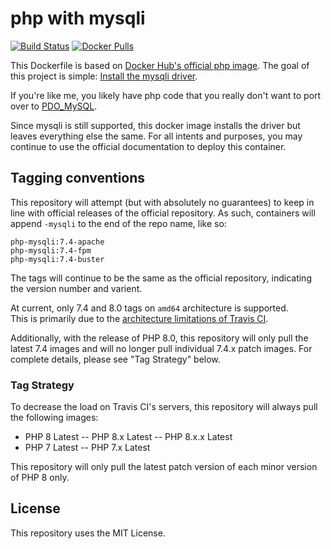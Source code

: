 # php with mysqli

[![Build
Status](https://travis-ci.com/sohmc/php-mysqli.svg?branch=main)](https://travis-ci.com/sohmc/php-mysqli)
[![Docker 
Pulls](https://img.shields.io/docker/pulls/sohmc/php-mysqli)](https://hub.docker.com/r/sohmc/php-mysqli)

This Dockerfile is based on [Docker Hub's official php
image](https://hub.docker.com/_/php).  The goal of this project is
simple: [Install the mysqli
driver](https://www.php.net/manual/en/book.mysqli.php).

If you're like me, you likely have php code that you really don't want
to port over to
[PDO_MySQL](https://www.php.net/manual/en/ref.pdo-mysql.php).

Since mysqli is still supported, this docker image installs the driver
but leaves everything else the same.  For all intents and purposes, you
may continue to use the official documentation to deploy this container.

## Tagging conventions

This repository will attempt (but with absolutely no guarantees) to keep
in line with official releases of the official repository.  As such,
containers will append `-mysqli` to the end of the repo name, like so:

```
php-mysqli:7.4-apache
php-mysqli:7.4-fpm
php-mysqli:7.4-buster
```

The tags will continue to be the same as the official repository,
indicating the version number and varient.

At current, only 7.4 and 8.0 tags on `amd64` architecture is supported.  
This is primarily due to the [architecture limitations of Travis
CI](https://docs.travis-ci.com/user/multi-cpu-architectures).

Additionally, with the release of PHP 8.0, this repository will only
pull the latest 7.4 images and will no longer pull individual 7.4.x
patch images.  For complete details, please see "Tag Strategy" below.

### Tag Strategy

To decrease the load on Travis CI's servers, this repository will always
pull the following images:

- PHP 8 Latest
-- PHP 8.x Latest
-- PHP 8.x.x Latest
- PHP 7 Latest
-- PHP 7.x Latest

This repository will only pull the latest patch version of each minor
version of PHP 8 only.

## License

This repository uses the MIT License.

